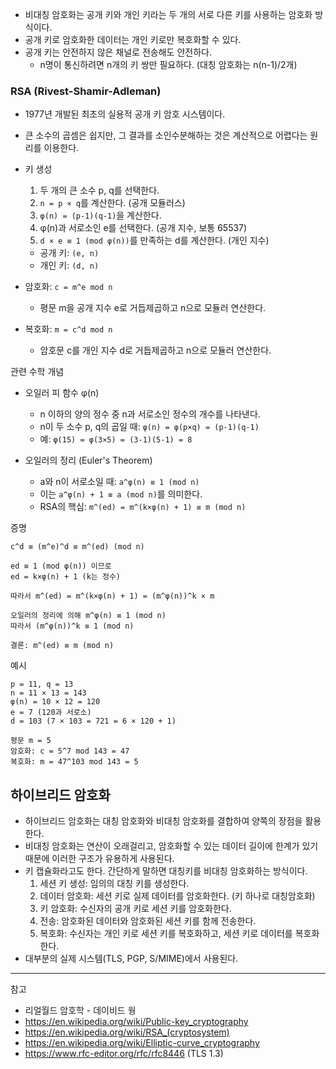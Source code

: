 - 비대칭 암호화는 공개 키와 개인 키라는 두 개의 서로 다른 키를 사용하는 암호화 방식이다.
- 공개 키로 암호화한 데이터는 개인 키로만 복호화할 수 있다.
- 공개 키는 안전하지 않은 채널로 전송해도 안전하다.
  - n명이 통신하려면 n개의 키 쌍만 필요하다. (대칭 암호화는 n(n-1)/2개)

### RSA (Rivest-Shamir-Adleman)

- 1977년 개발된 최초의 실용적 공개 키 암호 시스템이다.
- 큰 소수의 곱셈은 쉽지만, 그 결과를 소인수분해하는 것은 계산적으로 어렵다는 원리를 이용한다.

- 키 생성
  1. 두 개의 큰 소수 p, q를 선택한다.
  2. `n = p × q`를 계산한다. (공개 모듈러스)
  3. `φ(n) = (p-1)(q-1)`을 계산한다.
  4. φ(n)과 서로소인 e를 선택한다. (공개 지수, 보통 65537)
  5. `d × e ≡ 1 (mod φ(n))`를 만족하는 d를 계산한다. (개인 지수)
  - 공개 키: `(e, n)`
  - 개인 키: `(d, n)`

- 암호화: `c = m^e mod n`
  - 평문 m을 공개 지수 e로 거듭제곱하고 n으로 모듈러 연산한다.

- 복호화: `m = c^d mod n`
  - 암호문 c를 개인 지수 d로 거듭제곱하고 n으로 모듈러 연산한다.

관련 수학 개념

- 오일러 피 함수 φ(n)
  - n 이하의 양의 정수 중 n과 서로소인 정수의 개수를 나타낸다.
  - n이 두 소수 p, q의 곱일 때: `φ(n) = φ(p×q) = (p-1)(q-1)`
  - 예: `φ(15) = φ(3×5) = (3-1)(5-1) = 8`

- 오일러의 정리 (Euler's Theorem)
  - a와 n이 서로소일 때: `a^φ(n) ≡ 1 (mod n)`
  - 이는 `a^φ(n) + 1 ≡ a (mod n)`를 의미한다.
  - RSA의 핵심: `m^(ed) = m^(k×φ(n) + 1) ≡ m (mod n)`

증명

```
c^d ≡ (m^e)^d ≡ m^(ed) (mod n)

ed ≡ 1 (mod φ(n)) 이므로
ed = k×φ(n) + 1 (k는 정수)

따라서 m^(ed) = m^(k×φ(n) + 1) = (m^φ(n))^k × m

오일러의 정리에 의해 m^φ(n) ≡ 1 (mod n)
따라서 (m^φ(n))^k ≡ 1 (mod n)

결론: m^(ed) ≡ m (mod n)
```

예시

```
p = 11, q = 13
n = 11 × 13 = 143
φ(n) = 10 × 12 = 120
e = 7 (120과 서로소)
d = 103 (7 × 103 = 721 = 6 × 120 + 1)

평문 m = 5
암호화: c = 5^7 mod 143 = 47
복호화: m = 47^103 mod 143 = 5
```

## 하이브리드 암호화

- 하이브리드 암호화는 대칭 암호화와 비대칭 암호화를 결합하여 양쪽의 장점을 활용한다.
- 비대칭 암호화는 연산이 오래걸리고, 암호화할 수 있는 데이터 길이에 한계가 있기 때문에 이러한 구조가 유용하게 사용된다.
- 키 캡슐화라고도 한다. 간단하게 말하면 대칭키를 비대칭 암호화하는 방식이다.
  1. 세션 키 생성: 임의의 대칭 키를 생성한다.
  2. 데이터 암호화: 세션 키로 실제 데이터를 암호화한다. (키 하나로 대칭암호화)
  3. 키 암호화: 수신자의 공개 키로 세션 키를 암호화한다.
  4. 전송: 암호화된 데이터와 암호화된 세션 키를 함께 전송한다.
  5. 복호화: 수신자는 개인 키로 세션 키를 복호화하고, 세션 키로 데이터를 복호화한다.
- 대부분의 실제 시스템(TLS, PGP, S/MIME)에서 사용된다.

---
참고

- 리얼월드 암호학 - 데이비드 웡
- <https://en.wikipedia.org/wiki/Public-key_cryptography>
- <https://en.wikipedia.org/wiki/RSA_(cryptosystem)>
- <https://en.wikipedia.org/wiki/Elliptic-curve_cryptography>
- <https://www.rfc-editor.org/rfc/rfc8446> (TLS 1.3)
